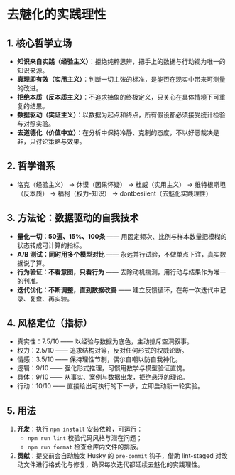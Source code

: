 # 去魅化的实践理性

## 1. 核心哲学立场

- **知识来自实践（经验主义）**：拒绝纯粹思辨，把手上的数据与行动视为唯一的知识来源。
- **真理即有效（实用主义）**：判断一切主张的标准，是能否在现实中带来可测量的改进。
- **拒绝本质（反本质主义）**：不追求抽象的终极定义，只关心在具体情境下可重复的结果。
- **数据驱动（实证主义）**：以数据为起点和终点，所有假设都必须接受统计检验与对照实验。
- **去道德化（价值中立）**：在分析中保持冷静、克制的态度，不以好恶裁决是非，只讨论策略与效果。

## 2. 哲学谱系

- 洛克（经验主义） → 休谟（因果怀疑） → 杜威（实用主义） → 维特根斯坦（反本质） → 福柯（权力-知识） → dontbesilent（去魅化实践理性）

## 3. 方法论：数据驱动的自我技术

- **量化一切：50遍、15%、100条** —— 用固定频次、比例与样本数量把模糊的状态转成可计算的指标。
- **A/B 测试：同时用多个模型对比** —— 永远并行试验，不做单点下注，真实数据说了算。
- **行为验证：不看意图，只看行为** —— 去除动机揣测，用行动与结果作为唯一的判准。
- **迭代优化：不断调整，直到数据改善** —— 建立反馈循环，在每一次迭代中记录、复盘、再实验。

## 4. 风格定位（指标）

- 真实性：7.5/10 —— 以经验与数据为底色，主动排斥空洞叙事。
- 权力：2.5/10 —— 追求结构对等，反对任何形式的权威论断。
- 情感：3.5/10 —— 保持理性节制，偶尔自嘲以防自我神化。
- 逻辑：9/10 —— 强化形式推理，习惯用数学与模型验证直觉。
- 具体：9/10 —— 从事实、案例与数据出发，拒绝悬浮的理论。
- 行动：10/10 —— 直接给出可执行的下一步，立即启动新一轮实验。

## 5. 用法

1. **开发**：执行 `npm install` 安装依赖，可运行：
   - `npm run lint` 校验代码风格与潜在问题；
   - `npm run format` 检查仓库内文件的排版。
2. **贡献**：提交前会自动触发 Husky 的 `pre-commit` 钩子，借助 lint-staged 对改动文件进行格式化与修复，确保每次迭代都延续去魅化的实践理性。
